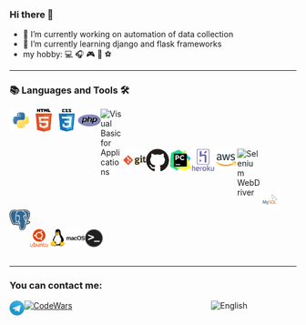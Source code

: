 ### Hi there 👋

- 🔭 I’m currently working on automation of data collection
- 🌱 I’m currently learning django and flask frameworks
- my hobby: :computer: :headphones: :video_game: :car: :soccer:

---

### 📚 Languages and Tools 🛠️

<img align="left" alt="Python" title="Python" width="40px" src="https://raw.githubusercontent.com/github/explore/80688e429a7d4ef2fca1e82350fe8e3517d3494d/topics/python/python.png" />
<img align="left" alt="HTML5" title="HTML5" width="40px" src="https://raw.githubusercontent.com/github/explore/80688e429a7d4ef2fca1e82350fe8e3517d3494d/topics/html/html.png"/>
<img align="left" alt="CSS3" title="CSS3" width="40px"
src="https://raw.githubusercontent.com/github/explore/80688e429a7d4ef2fca1e82350fe8e3517d3494d/topics/css/css.png" />
<img align="left" alt="PHP" title="PHP" width="40px" src="https://raw.githubusercontent.com/github/explore/ccc16358ac4530c6a69b1b80c7223cd2744dea83/topics/php/php.png" />
<img align="left" alt="Visual Basic for Applications" title="Visual Basic for Applications" width="40px" src="https://styles.redditmedia.com/t5_2rnlw/styles/communityIcon_z3kwah4z27c71.png" />

<br/>
<br/>
<br/>

####  

<img align="left" alt="Git" title="Git" width="40px" src="https://raw.githubusercontent.com/github/explore/80688e429a7d4ef2fca1e82350fe8e3517d3494d/topics/git/git.png" />
<img align="left" alt="GitHub" title="GitHub" width="40px" src="https://raw.githubusercontent.com/github/explore/89bdd9644f44d1b12180fd512b95574fe4c54617/topics/github-api/github-api.png" />
<img align="left" alt="PyCharm" title="PyCharm" width="40px" src="https://github.com/devicons/devicon/raw/master/icons/pycharm/pycharm-original.svg" />
<img align="left" alt="Heroku" title="Heroku" width="40px" src="https://github.com/devicons/devicon/raw/master/icons/heroku/heroku-original-wordmark.svg" />
<img align="left" alt="AWS" title="Amazon AWS" width="40px" src="https://raw.githubusercontent.com/github/explore/fbceb94436312b6dacde68d122a5b9c7d11f9524/topics/aws/aws.png" />
<img align="left" alt="Selenium WebDriver" title="Selenium WebDriver" width="40px" src="https://upload.wikimedia.org/wikipedia/uk/5/5c/Seleniumlogo.png" />

<br/>
<br/>
<br/>

####  
<img align="left" alt="MySQL" title="MySQL" width="36px" src="https://raw.githubusercontent.com/github/explore/80688e429a7d4ef2fca1e82350fe8e3517d3494d/topics/mysql/mysql.png"/>
<img align="left" alt="PostgreSQL" title="PostgreSQL" width="36px" src="https://raw.githubusercontent.com/github/explore/80688e429a7d4ef2fca1e82350fe8e3517d3494d/topics/postgresql/postgresql.png"/>

<br/>
<br/>
<br/>

####  

<img align="left" alt="Ubuntu" title="Ubuntu" width="32px" src="https://github.com/devicons/devicon/raw/master/icons/ubuntu/ubuntu-plain-wordmark.svg"/>
<img align="left" alt="Linux" title="Ubuntu" width="32px" src="https://github.com/devicons/devicon/raw/master/icons/linux/linux-original.svg"/>
<img align="left" alt="MacOs" title="MacOs" width="32px" src="https://raw.githubusercontent.com/github/explore/868696fc547869eb5de5add3b3695abdd43bb9dc/topics/macos/macos.png"/>
<img align="left" alt="Terminal" title="Terminal" width="32px" src="https://raw.githubusercontent.com/github/explore/d92924b1d925bb134e308bd29c9de6c302ed3beb/topics/terminal/terminal.png"/>

<br />
<br />
<br />

---
### You can contact me:

[<img align="left" alt="Telegram" title="Mastermind" width="26px" src="https://raw.githubusercontent.com/github/explore/80688e429a7d4ef2fca1e82350fe8e3517d3494d/topics/telegram/telegram.png" />][telegram]
[<img alt="CodeWars" title="Mastermind" src="https://www.codewars.com/users/Mastermind_K/badges/micro" />][CodeWars]
[<img align="right" alt="English" title="B2 Upper Intermediate" width="150px" src="https://www.abaenglish.com/ru/wp-content/uploads/sites/11/2020/02/level-a-1-copy-3@2x.png"/>][English]

[telegram]: https://t.me/Mastermind_K
[CodeWars]: https://www.codewars.com/users/Mastermind_K
[English]: https://www.efset.org/cert/oDAoqP
